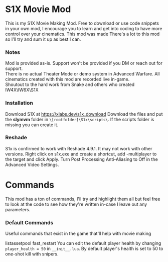 # S1X Movie Mod

This is my S1X Movie Making Mod. Free to download or use code snippets in your own mod, I encourage you to learn and get into coding to have more control over your cinematics. This mod was made There's a lot to this mod so I'll try and sum it up as best I can.

### Notes
Mod is provided as-is. Support won't be provided if you DM or reach out for support.  
There is no actual Theater Mode or demo system in Advanced Warfare. All cinematics created with this mod are recorded live in-game.  
Shoutout to the hard work from Snake and others who created IW4X\IW6X\S1X

### Installation
Download S1X at https://xlabs.dev/s1x_download
Download the files and put the **slymvm** folder in `\[rootfolder]\S1x\scripts\`. If the scripts folder is missing you can create it.

### Reshade
S1x is confirmed to work with Reshade 4.9.1. It may not work with other versions. Right click on s1x.exe and create a shortcut, add -multiplayer to the target and click Apply. Turn Post Processing Anti-Aliasing to Off in the Advanced Video Settings. 

# Commands
This mod has a ton of commands, I'll try and highlight them all but feel free to look at the code to see how they're written in-case I leave out any parameters.

### Default Commands
Useful commands that exist in the game that'll help with movie making

listassetpool
fast_restart
You can edit the default player health by changing `player_health = 50` in `__init__.lua`. By default player's health is set to 50 to one-shot kill with snipers.
